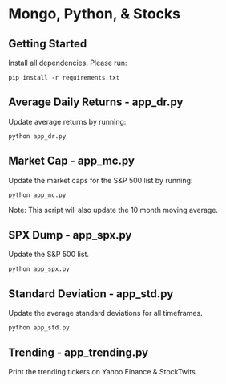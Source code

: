 # Mongo, Python, & Stocks

## Getting Started

Install all dependencies. Please run:
```
pip install -r requirements.txt
```

## Average Daily Returns - app_dr.py

Update average returns by running:
```
python app_dr.py
```

## Market Cap - app_mc.py

Update the market caps for the S&P 500 list by running:
```
python app_mc.py
```
Note: This script will also update the 10 month moving average.

## SPX Dump - app_spx.py

Update the S&P 500 list.
```
python app_spx.py
```

## Standard Deviation - app_std.py

Update the average standard deviations for all timeframes.
```
python app_std.py
```

## Trending - app_trending.py

Print the trending tickers on Yahoo Finance & StockTwits
